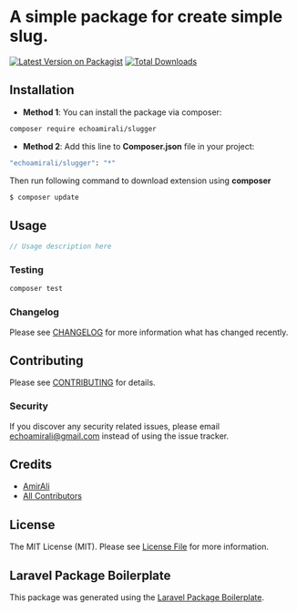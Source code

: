# A simple package for create simple slug.

[![Latest Version on Packagist](https://img.shields.io/packagist/v/echoamirali/slugger.svg?style=flat-square)](https://packagist.org/packages/echoamirali/slugger)
[![Total Downloads](https://img.shields.io/packagist/dt/echoamirali/slugger.svg?style=flat-square)](https://packagist.org/packages/echoamirali/slugger)

## Installation

- **Method 1**:
You can install the package via composer:

```bash
composer require echoamirali/slugger
```

- **Method 2**:
Add this line to **Composer.json** file in your project:

```bash
"echoamirali/slugger": "*"
```

Then run following command to download extension using **composer**

```bash
$ composer update
```


## Usage

```php
// Usage description here
```

### Testing

```bash
composer test
```

### Changelog

Please see [CHANGELOG](CHANGELOG.md) for more information what has changed recently.

## Contributing

Please see [CONTRIBUTING](CONTRIBUTING.md) for details.

### Security

If you discover any security related issues, please email echoamirali@gmail.com instead of using the issue tracker.

## Credits

-   [AmirAli](https://github.com/echoamirali)
-   [All Contributors](../../contributors)

## License

The MIT License (MIT). Please see [License File](LICENSE.md) for more information.

## Laravel Package Boilerplate

This package was generated using the [Laravel Package Boilerplate](https://laravelpackageboilerplate.com).
